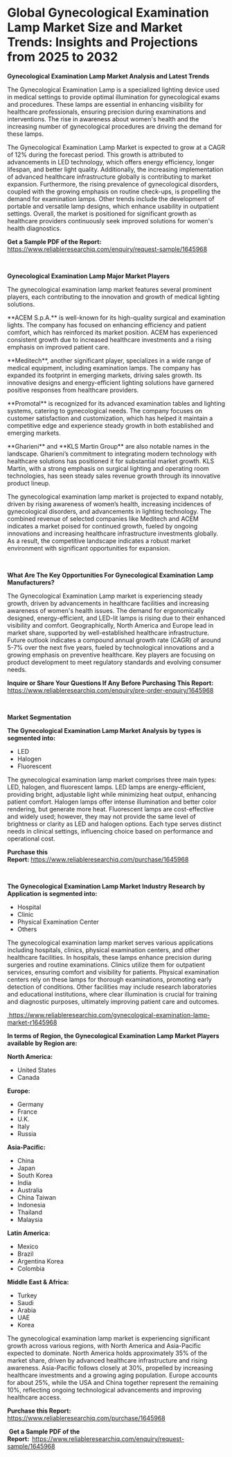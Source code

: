 <p><h1>Global Gynecological Examination Lamp Market Size and Market Trends: Insights and Projections from 2025 to 2032</h1></p><p><strong>Gynecological Examination Lamp Market Analysis and Latest Trends</strong></p>
<p><p>The Gynecological Examination Lamp is a specialized lighting device used in medical settings to provide optimal illumination for gynecological exams and procedures. These lamps are essential in enhancing visibility for healthcare professionals, ensuring precision during examinations and interventions. The rise in awareness about women's health and the increasing number of gynecological procedures are driving the demand for these lamps.</p><p>The Gynecological Examination Lamp Market is expected to grow at a CAGR of 12% during the forecast period. This growth is attributed to advancements in LED technology, which offers energy efficiency, longer lifespan, and better light quality. Additionally, the increasing implementation of advanced healthcare infrastructure globally is contributing to market expansion. Furthermore, the rising prevalence of gynecological disorders, coupled with the growing emphasis on routine check-ups, is propelling the demand for examination lamps. Other trends include the development of portable and versatile lamp designs, which enhance usability in outpatient settings. Overall, the market is positioned for significant growth as healthcare providers continuously seek improved solutions for women's health diagnostics.</p></p>
<p><strong>Get a Sample PDF of the Report:&nbsp;</strong> <a href="https://www.reliableresearchiq.com/enquiry/request-sample/1645968?utm_campaign=1119&utm_medium=2&utm_source=Github&utm_content=ia&utm_term=13042025&utm_id=gynecological-examination-lamp">https://www.reliableresearchiq.com/enquiry/request-sample/1645968</a></p>
<p>&nbsp;</p>
<p><strong>Gynecological Examination Lamp Major Market Players</strong></p>
<p><p>The gynecological examination lamp market features several prominent players, each contributing to the innovation and growth of medical lighting solutions. </p><p>**ACEM S.p.A.** is well-known for its high-quality surgical and examination lights. The company has focused on enhancing efficiency and patient comfort, which has reinforced its market position. ACEM has experienced consistent growth due to increased healthcare investments and a rising emphasis on improved patient care.</p><p>**Meditech**, another significant player, specializes in a wide range of medical equipment, including examination lamps. The company has expanded its footprint in emerging markets, driving sales growth. Its innovative designs and energy-efficient lighting solutions have garnered positive responses from healthcare providers.</p><p>**Promotal** is recognized for its advanced examination tables and lighting systems, catering to gynecological needs. The company focuses on customer satisfaction and customization, which has helped it maintain a competitive edge and experience steady growth in both established and emerging markets.</p><p>**Gharieni** and **KLS Martin Group** are also notable names in the landscape. Gharieni’s commitment to integrating modern technology with healthcare solutions has positioned it for substantial market growth. KLS Martin, with a strong emphasis on surgical lighting and operating room technologies, has seen steady sales revenue growth through its innovative product lineup.</p><p>The gynecological examination lamp market is projected to expand notably, driven by rising awareness of women’s health, increasing incidences of gynecological disorders, and advancements in lighting technology. The combined revenue of selected companies like Meditech and ACEM indicates a market poised for continued growth, fueled by ongoing innovations and increasing healthcare infrastructure investments globally. As a result, the competitive landscape indicates a robust market environment with significant opportunities for expansion.</p></p>
<p>&nbsp;</p>
<p><strong>What Are The Key Opportunities For Gynecological Examination Lamp Manufacturers?</strong></p>
<p><p>The Gynecological Examination Lamp market is experiencing steady growth, driven by advancements in healthcare facilities and increasing awareness of women's health issues. The demand for ergonomically designed, energy-efficient, and LED-lit lamps is rising due to their enhanced visibility and comfort. Geographically, North America and Europe lead in market share, supported by well-established healthcare infrastructure. Future outlook indicates a compound annual growth rate (CAGR) of around 5-7% over the next five years, fueled by technological innovations and a growing emphasis on preventive healthcare. Key players are focusing on product development to meet regulatory standards and evolving consumer needs.</p></p>
<p><strong>Inquire or Share Your Questions If Any Before Purchasing This Report:</strong> <a href="https://www.reliableresearchiq.com/enquiry/pre-order-enquiry/1645968?utm_campaign=1119&utm_medium=2&utm_source=Github&utm_content=ia&utm_term=13042025&utm_id=gynecological-examination-lamp">https://www.reliableresearchiq.com/enquiry/pre-order-enquiry/1645968</a></p>
<p>&nbsp;</p>
<p><strong>Market Segmentation</strong></p>
<p><strong>The Gynecological Examination Lamp Market Analysis by types is segmented into:</strong></p>
<p><ul><li>LED</li><li>Halogen</li><li>Fluorescent</li></ul></p>
<p><p>The gynecological examination lamp market comprises three main types: LED, halogen, and fluorescent lamps. LED lamps are energy-efficient, providing bright, adjustable light while minimizing heat output, enhancing patient comfort. Halogen lamps offer intense illumination and better color rendering, but generate more heat. Fluorescent lamps are cost-effective and widely used; however, they may not provide the same level of brightness or clarity as LED and halogen options. Each type serves distinct needs in clinical settings, influencing choice based on performance and operational cost.</p></p>
<p><strong>Purchase this Report:&nbsp;</strong><a href="https://www.reliableresearchiq.com/purchase/1645968?utm_campaign=1119&utm_medium=2&utm_source=Github&utm_content=ia&utm_term=13042025&utm_id=gynecological-examination-lamp">https://www.reliableresearchiq.com/purchase/1645968</a></p>
<p>&nbsp;</p>
<p><strong>The Gynecological Examination Lamp Market Industry Research by Application is segmented into:</strong></p>
<p><ul><li>Hospital</li><li>Clinic</li><li>Physical Examination Center</li><li>Others</li></ul></p>
<p><p>The gynecological examination lamp market serves various applications including hospitals, clinics, physical examination centers, and other healthcare facilities. In hospitals, these lamps enhance precision during surgeries and routine examinations. Clinics utilize them for outpatient services, ensuring comfort and visibility for patients. Physical examination centers rely on these lamps for thorough examinations, promoting early detection of conditions. Other facilities may include research laboratories and educational institutions, where clear illumination is crucial for training and diagnostic purposes, ultimately improving patient care and outcomes.</p></p>
<p><a href="https://www.reliableresearchiq.com/gynecological-examination-lamp-market-r1645968?utm_campaign=1119&utm_medium=2&utm_source=Github&utm_content=ia&utm_term=13042025&utm_id=gynecological-examination-lamp">&nbsp;https://www.reliableresearchiq.com/gynecological-examination-lamp-market-r1645968</a></p>
<p><strong>In terms of Region, the Gynecological Examination Lamp Market Players available by Region are:</strong></p>
<p>
    <p> <strong> North America: </strong>
        <ul>
            <li>United States</li>
            <li>Canada</li>
        </ul>
        </p> 
    <p> <strong> Europe: </strong>
        <ul>
            <li>Germany</li>
            <li>France</li>
            <li>U.K.</li>
            <li>Italy</li>
            <li>Russia</li>
        </ul>
        </p> 
    <p> <strong> Asia-Pacific: </strong>
        <ul>
            <li>China</li>
            <li>Japan</li>
            <li>South Korea</li>
            <li>India</li>
            <li>Australia</li>
            <li>China Taiwan</li>
            <li>Indonesia</li>
            <li>Thailand</li>
            <li>Malaysia</li>
        </ul>
        </p> 
    <p> <strong> Latin America: </strong>
        <ul>
            <li>Mexico</li>
            <li>Brazil</li>
            <li>Argentina Korea</li>
            <li>Colombia</li>
        </ul>
        </p> 
    <p> <strong> Middle East & Africa: </strong>
        <ul>
            <li>Turkey</li>
            <li>Saudi</li>
            <li>Arabia</li>
            <li>UAE</li>
            <li>Korea</li>
        </ul>
    </p>
    </p>
<p><p>The gynecological examination lamp market is experiencing significant growth across various regions, with North America and Asia-Pacific expected to dominate. North America holds approximately 35% of the market share, driven by advanced healthcare infrastructure and rising awareness. Asia-Pacific follows closely at 30%, propelled by increasing healthcare investments and a growing aging population. Europe accounts for about 25%, while the USA and China together represent the remaining 10%, reflecting ongoing technological advancements and improving healthcare access.</p></p>
<p><strong>Purchase this Report: </strong><a href="https://www.reliableresearchiq.com/purchase/1645968?utm_campaign=1119&utm_medium=2&utm_source=Github&utm_content=ia&utm_term=13042025&utm_id=gynecological-examination-lamp">https://www.reliableresearchiq.com/purchase/1645968</a></p>
<p>&nbsp;<strong>Get a Sample PDF of the Report:&nbsp;&nbsp;</strong><a href="https://www.reliableresearchiq.com/enquiry/request-sample/1645968?utm_campaign=1119&utm_medium=2&utm_source=Github&utm_content=ia&utm_term=13042025&utm_id=gynecological-examination-lamp">https://www.reliableresearchiq.com/enquiry/request-sample/1645968</a></p>
<p><strong></strong></p>
<p><p></p><p></p><p></p></p>
